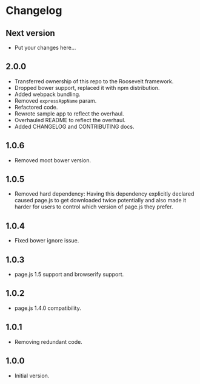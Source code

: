 # Changelog

## Next version

- Put your changes here...

## 2.0.0

- Transferred ownership of this repo to the Roosevelt framework.
- Dropped bower support, replaced it with npm distribution.
- Added webpack bundling.
- Removed `expressAppName` param.
- Refactored code.
- Rewrote sample app to reflect the overhaul.
- Overhauled README to reflect the overhaul.
- Added CHANGELOG and CONTRIBUTING docs.

## 1.0.6

- Removed moot bower version.

## 1.0.5

- Removed hard dependency: Having this dependency explicitly declared caused page.js to get downloaded twice potentially and also made it harder for users to control which version of page.js they prefer.

## 1.0.4

- Fixed bower ignore issue.

## 1.0.3

- page.js 1.5 support and browserify support.

## 1.0.2

- page.js 1.4.0 compatibility.

## 1.0.1

- Removing redundant code.

## 1.0.0

- Initial version.
